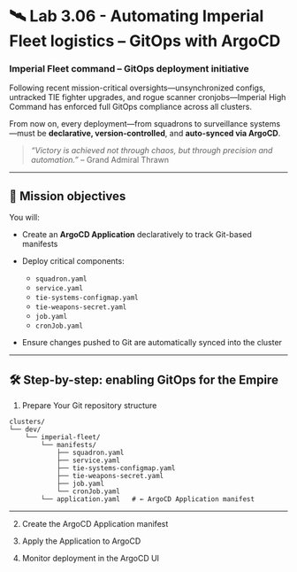 # 🛰️ Lab 3.06 - Automating Imperial Fleet logistics – GitOps with ArgoCD

### **Imperial Fleet command – GitOps deployment initiative**

Following recent mission-critical oversights—unsynchronized configs, untracked TIE fighter upgrades, and rogue scanner cronjobs—Imperial High Command has enforced full GitOps compliance across all clusters.

From now on, every deployment—from squadrons to surveillance systems—must be **declarative, version-controlled**, and **auto-synced via ArgoCD**.

> *“Victory is achieved not through chaos, but through precision and automation.”* – Grand Admiral Thrawn

---

## 🎯 Mission objectives

You will:

* Create an **ArgoCD Application** declaratively to track Git-based manifests
* Deploy critical components:

  * `squadron.yaml`
  * `service.yaml`
  * `tie-systems-configmap.yaml`
  * `tie-weapons-secret.yaml`
  * `job.yaml`
  * `cronJob.yaml`
* Ensure changes pushed to Git are automatically synced into the cluster

---

## 🛠️ Step-by-step: enabling GitOps for the Empire

01. Prepare Your Git repository structure

```
clusters/
└── dev/
    └── imperial-fleet/
        └── manifests/
            ├── squadron.yaml
            ├── service.yaml
            ├── tie-systems-configmap.yaml
            ├── tie-weapons-secret.yaml
            ├── job.yaml
            └── cronJob.yaml
        └── application.yaml   # ← ArgoCD Application manifest
```

---

02. Create the ArgoCD Application manifest

03. Apply the Application to ArgoCD

04. Monitor deployment in the ArgoCD UI